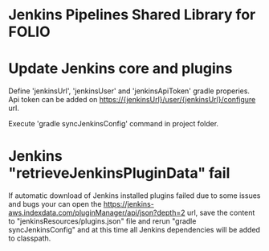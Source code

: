 # Jenkins Pipelines Shared Library for FOLIO

# Update Jenkins core and plugins
Define 'jenkinsUrl', 'jenkinsUser' and 'jenkinsApiToken' gradle properies.
Api token can be added on <https://{jenkinsUrl}/user/{jenkinsUrl}/configure> url.

Execute 'gradle syncJenkinsConfig' command in project folder.

# Jenkins "retrieveJenkinsPluginData" fail

If automatic download of Jenkins installed plugins failed due to some issues and bugs your can 
open the <https://jenkins-aws.indexdata.com/pluginManager/api/json?depth=2> url, save the content
to "jenkinsResources/plugins.json" file and rerun "gradle syncJenkinsConfig" and at this time 
all Jenkins dependencies will be added to classpath.
